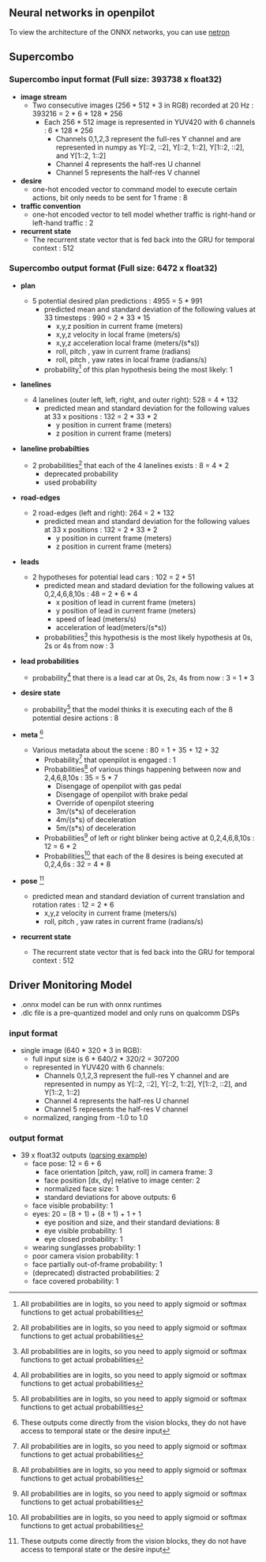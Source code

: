 ## Neural networks in openpilot
To view the architecture of the ONNX networks, you can use [netron](https://netron.app/)

## Supercombo
### Supercombo input format (Full size: 393738 x float32)
* **image stream**
  * Two consecutive images (256 * 512 * 3 in RGB) recorded at 20 Hz : 393216 = 2 * 6 * 128 * 256
    * Each 256 * 512 image is represented in YUV420 with 6 channels : 6 * 128 * 256
      * Channels 0,1,2,3 represent the full-res Y channel and are represented in numpy as Y[::2, ::2], Y[::2, 1::2], Y[1::2, ::2], and Y[1::2, 1::2]
      * Channel 4 represents the half-res U channel
      * Channel 5 represents the half-res V channel
* **desire**
  * one-hot encoded vector to command model to execute certain actions, bit only needs to be sent for 1 frame : 8
* **traffic convention**
  * one-hot encoded vector to tell model whether traffic is right-hand or left-hand traffic : 2
* **recurrent state**
  * The recurrent state vector that is fed back into the GRU for temporal context : 512


### Supercombo output format (Full size: 6472 x float32)
* **plan**
  * 5 potential desired plan predictions : 4955 = 5 * 991
    * predicted mean and standard deviation of the following values at 33 timesteps : 990 = 2 * 33 * 15
      * x,y,z position in current frame (meters)
      * x,y,z velocity in local frame (meters/s)
      * x,y,z acceleration local frame (meters/(s*s))
      * roll, pitch , yaw in current frame (radians)
      * roll, pitch , yaw rates in local frame (radians/s)
    * probability[^1] of this plan hypothesis being the most likely: 1
* **lanelines**
  * 4 lanelines (outer left, left, right, and outer right): 528 = 4 * 132
    * predicted mean and standard deviation for the following values at 33 x positions : 132 = 2 * 33 * 2
      * y position in current frame (meters)
      * z position in current frame (meters)
* **laneline probabilties**
  * 2 probabilities[^1] that each of the 4 lanelines exists : 8 = 4 * 2
    * deprecated probability
    * used probability
* **road-edges**
  * 2 road-edges (left and right): 264 = 2 * 132
    * predicted mean and standard deviation for the following values at 33 x positions : 132 = 2 * 33 * 2
      * y position in current frame (meters)
      * z position in current frame (meters)
* **leads**
  * 2 hypotheses for potential lead cars : 102 = 2 * 51
    * predicted mean and stadard deviation for the following values at 0,2,4,6,8,10s : 48 = 2 * 6 * 4
      * x position of lead in current frame (meters)
      * y position of lead in current frame (meters)
      * speed of lead (meters/s)
      * acceleration of lead(meters/(s*s))
    * probabilities[^1] this hypothesis is the most likely hypothesis at 0s, 2s or 4s from now : 3
* **lead probabilities**
  * probability[^1] that there is a lead car at 0s, 2s, 4s from now : 3 = 1 * 3
* **desire state**
  * probability[^1] that the model thinks it is executing each of the 8 potential desire actions : 8
* **meta** [^2]
  * Various metadata about the scene : 80 = 1 + 35 + 12 + 32
    * Probability[^1] that openpilot is engaged : 1
    * Probabilities[^1] of various things happening between now and 2,4,6,8,10s : 35 = 5 * 7
      * Disengage of openpilot with gas pedal
      * Disengage of openpilot with brake pedal
      * Override of openpilot steering
      * 3m/(s*s) of deceleration
      * 4m/(s*s) of deceleration
      * 5m/(s*s) of deceleration
    * Probabilities[^1] of left or right blinker being active at 0,2,4,6,8,10s : 12 = 6 * 2
    * Probabilities[^1] that each of the 8 desires is being executed at 0,2,4,6s : 32 = 4 * 8

* **pose** [^2]
  * predicted mean and standard deviation of current translation and rotation rates : 12 = 2 * 6
    * x,y,z velocity in current frame (meters/s)
    * roll, pitch , yaw rates in current frame (radians/s)
* **recurrent state**
  * The recurrent state vector that is fed back into the GRU for temporal context : 512

[^1]: All probabilities are in logits, so you need to apply sigmoid or softmax functions to get actual probabilities
[^2]: These outputs come directly from the vision blocks, they do not have access to temporal state or the desire input


## Driver Monitoring Model
* .onnx model can be run with onnx runtimes
* .dlc file is a pre-quantized model and only runs on qualcomm DSPs

### input format
* single image (640 * 320 * 3 in RGB):
  * full input size is 6 * 640/2 * 320/2 = 307200
  * represented in YUV420 with 6 channels:
    * Channels 0,1,2,3 represent the full-res Y channel and are represented in numpy as Y[::2, ::2], Y[::2, 1::2], Y[1::2, ::2], and Y[1::2, 1::2]
    * Channel 4 represents the half-res U channel
    * Channel 5 represents the half-res V channel
  * normalized, ranging from -1.0 to 1.0

### output format
* 39 x float32 outputs ([parsing example](https://github.com/commaai/openpilot/blob/master/selfdrive/modeld/models/dmonitoring.cc#L165))
  * face pose: 12 = 6 + 6
    * face orientation [pitch, yaw, roll] in camera frame: 3
    * face position [dx, dy] relative to image center: 2
    * normalized face size: 1
    * standard deviations for above outputs: 6
  * face visible probability: 1
  * eyes: 20 = (8 + 1) + (8 + 1) + 1 + 1
    * eye position and size, and their standard deviations: 8
    * eye visible probability: 1
    * eye closed probability: 1
  * wearing sunglasses probability: 1
  * poor camera vision probability: 1
  * face partially out-of-frame probability: 1
  * (deprecated) distracted probabilities: 2
  * face covered probability: 1
